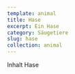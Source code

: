 ```yaml
---
template: animal
title: Hase
excerpt: Ein Hase
category: Säugetiere
slug: hase
collection: animal
---
```

Inhalt Hase